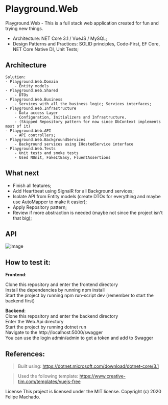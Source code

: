 # Playground.Web

Playground.Web - This is a full stack web application created for fun and trying new things.

- Architecture: NET Core 3.1 / VueJS / MySQL;
- Design Patterns and Practices: SOLID principles, Code-First, EF Core, NET Core Native DI, Unit Tests;

## Architecture
```
Solution:
- Playground.Web.Domain
	- Entity models
- Playground.Web.Shared
	- DTOs
- Playground.Web.Business
	- Services with all the business logic; Services interfaces;
- Playground.Web.Infrastructure
	- Data access Layer
	- Configuration, Initializers and Infrastructure.
	- (Skipped Repository pattern for now since DbContext implements most of it)
- Playground.Web.API
	- API controllers;
- Playground.Web.BackgroundServices
	- Background services using IHostedService interface
- Playground.Web.Tests
	- Unit tests and smoke tests
	- Used NUnit, FakeItEasy, FluentAssertions
```

## What next
- Finish all features;
- Add Heartbeat using SignalR for all Background services;
- Isolate API from Entity models (create DTOs for everything and maybe use AutoMapper to make it easier);
- Apply Repository pattern;
- Review if more abstraction is needed (maybe not since the project isn't that big);

## API
![image](https://user-images.githubusercontent.com/2963750/77974222-dc1cef00-72cc-11ea-8afd-7bcc3f571668.png)

## How to test it:
**Frontend**:

Clone this repository and enter the frontend directory  
Install the dependencies by running npm install  
Start the project by running npm run-script dev (remember to start the backend first)  

**Backend**:  
Clone this repository and enter the backend directory  
Enter the Web.Api directory  
Start the project by running dotnet run  
Navigate to the http://localhost:5000/swagger  
You can use the login admin/admin to get a token and add to Swagger

## References:
> Built using: https://dotnet.microsoft.com/download/dotnet-core/3.1

> Used the following template: https://www.creative-tim.com/templates/vuejs-free

License
This project is licensed under the MIT license. Copyright (c) 2020 Felipe Machado.
